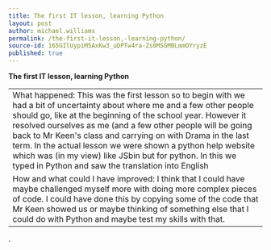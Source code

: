 ```yaml
---
title: The first IT lesson, learning Python
layout: post
author: michael.williams
permalink: /the-first-it-lesson,-learning-python/
source-id: 165GIlUypiM5AxKw3_uDPTw4ra-Zs0MSGMBLmmOYryzE
published: true
---
```

**The first IT lesson, learning Python**

<table>
  <tr>
    <td>What happened:
This was the first lesson so to begin with we had a bit of uncertainty about where me and a few other people should go, like at the beginning of the school year. However it resolved ourselves as me (and a few other people will be going back to Mr Keen's class and carrying on with Drama in the last term.
In the actual lesson we were shown a python help website which was (in my view) like JSbin but for python. In this we typed in Python and saw the translation into English
</td>
  </tr>
  <tr>
    <td>How  and what could I have improved:
I think that I could have maybe challenged myself more with doing more complex pieces of code. I could have done this by copying some of the code that Mr Keen showed us or maybe thinking of something else that I could do with Python and maybe test my skills with that.
</td>
  </tr>
</table>


. 

